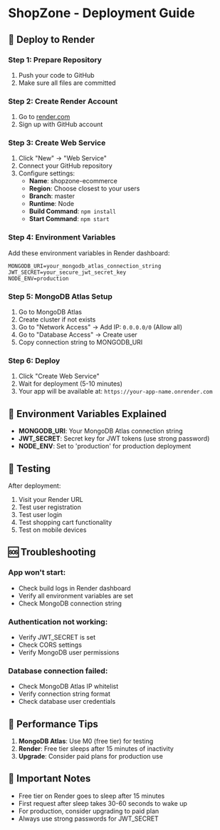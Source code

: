 # ShopZone - Deployment Guide

## 🚀 Deploy to Render

### Step 1: Prepare Repository

1. Push your code to GitHub
2. Make sure all files are committed

### Step 2: Create Render Account

1. Go to [render.com](https://render.com)
2. Sign up with GitHub account

### Step 3: Create Web Service

1. Click "New" → "Web Service"
2. Connect your GitHub repository
3. Configure settings:
   - **Name**: shopzone-ecommerce
   - **Region**: Choose closest to your users
   - **Branch**: master
   - **Runtime**: Node
   - **Build Command**: `npm install`
   - **Start Command**: `npm start`

### Step 4: Environment Variables

Add these environment variables in Render dashboard:

```
MONGODB_URI=your_mongodb_atlas_connection_string
JWT_SECRET=your_secure_jwt_secret_key
NODE_ENV=production
```

### Step 5: MongoDB Atlas Setup

1. Go to MongoDB Atlas
2. Create cluster if not exists
3. Go to "Network Access" → Add IP: `0.0.0.0/0` (Allow all)
4. Go to "Database Access" → Create user
5. Copy connection string to MONGODB_URI

### Step 6: Deploy

1. Click "Create Web Service"
2. Wait for deployment (5-10 minutes)
3. Your app will be available at: `https://your-app-name.onrender.com`

## 🔧 Environment Variables Explained

- **MONGODB_URI**: Your MongoDB Atlas connection string
- **JWT_SECRET**: Secret key for JWT tokens (use strong password)
- **NODE_ENV**: Set to 'production' for production deployment

## 📱 Testing

After deployment:

1. Visit your Render URL
2. Test user registration
3. Test user login
4. Test shopping cart functionality
5. Test on mobile devices

## 🆘 Troubleshooting

### App won't start:

- Check build logs in Render dashboard
- Verify all environment variables are set
- Check MongoDB connection string

### Authentication not working:

- Verify JWT_SECRET is set
- Check CORS settings
- Verify MongoDB user permissions

### Database connection failed:

- Check MongoDB Atlas IP whitelist
- Verify connection string format
- Check database user credentials

## 🌟 Performance Tips

1. **MongoDB Atlas**: Use M0 (free tier) for testing
2. **Render**: Free tier sleeps after 15 minutes of inactivity
3. **Upgrade**: Consider paid plans for production use

## 📝 Important Notes

- Free tier on Render goes to sleep after 15 minutes
- First request after sleep takes 30-60 seconds to wake up
- For production, consider upgrading to paid plan
- Always use strong passwords for JWT_SECRET

